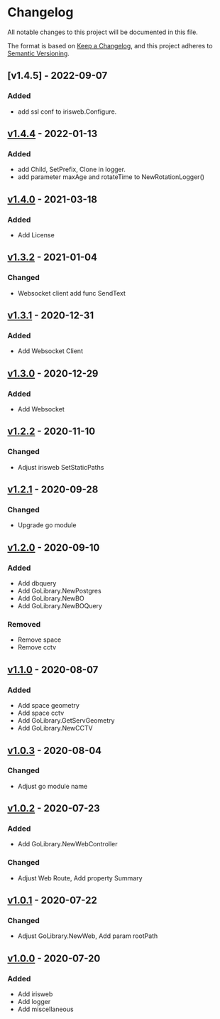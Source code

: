 # Changelog

All notable changes to this project will be documented in this file.

The format is based on [Keep a Changelog](https://keepachangelog.com/en/1.0.0/),
and this project adheres to [Semantic Versioning](https://semver.org/spec/v2.0.0.html).

## [v1.4.5] - 2022-09-07

### Added
- add ssl conf to irisweb.Configure.


## [v1.4.4] - 2022-01-13

### Added

- add Child, SetPrefix, Clone in logger.
- add parameter maxAge and rotateTime to NewRotationLogger()


## [v1.4.0] - 2021-03-18

### Added

- Add License

## [v1.3.2] - 2021-01-04

### Changed

- Websocket client add func SendText

## [v1.3.1] - 2020-12-31

### Added

- Add Websocket Client

## [v1.3.0] - 2020-12-29

### Added

- Add Websocket

## [v1.2.2] - 2020-11-10

### Changed

- Adjust irisweb SetStaticPaths

## [v1.2.1] - 2020-09-28

### Changed

- Upgrade go module

## [v1.2.0] - 2020-09-10

### Added

- Add dbquery
- Add GoLibrary.NewPostgres
- Add GoLibrary.NewBO
- Add GoLibrary.NewBOQuery

### Removed

- Remove space
- Remove cctv

## [v1.1.0] - 2020-08-07

### Added

- Add space geometry
- Add space cctv
- Add GoLibrary.GetServGeometry
- Add GoLibrary.NewCCTV

## [v1.0.3] - 2020-08-04

### Changed

- Adjust go module name

## [v1.0.2] - 2020-07-23

### Added

- Add GoLibrary.NewWebController

### Changed

- Adjust Web Route, Add property Summary

## [v1.0.1] - 2020-07-22

### Changed

- Adjust GoLibrary.NewWeb, Add param rootPath

## [v1.0.0] - 2020-07-20

### Added

- Add irisweb
- Add logger
- Add miscellaneous


[v1.4.4]: https://github.com/bigobject-inc/golib/archive/v1.4.4.zip
[v1.4.0]: https://github.com/bigobject-inc/golib/archive/v1.4.0.zip
[v1.3.2]: https://github.com/bigobject-inc/golib/archive/v1.3.2.zip
[v1.3.1]: https://github.com/bigobject-inc/golib/archive/v1.3.1.zip
[v1.3.0]: https://github.com/bigobject-inc/golib/archive/v1.3.0.zip
[v1.2.2]: https://github.com/bigobject-inc/golib/archive/v1.2.2.zip
[v1.2.1]: https://github.com/bigobject-inc/golib/archive/v1.2.1.zip
[v1.2.0]: https://github.com/bigobject-inc/golib/archive/v1.2.0.zip
[v1.1.0]: https://github.com/bigobject-inc/golib/archive/v1.1.0.zip
[v1.0.3]: https://github.com/bigobject-inc/golib/archive/v1.0.3.zip
[v1.0.2]: https://github.com/bigobject-inc/golib/archive/v1.0.2.zip
[v1.0.1]: https://github.com/bigobject-inc/golib/archive/v1.0.1.zip
[v1.0.0]: https://github.com/bigobject-inc/golib/archive/v1.0.0.zip
